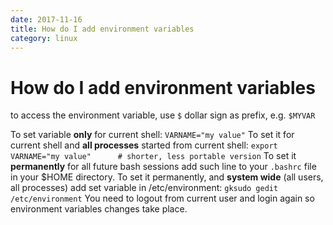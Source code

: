 ```yaml
---
date: 2017-11-16
title: How do I add environment variables
category: linux
---
```

# How do I add environment variables

to access the environment variable, use `$` dollar sign as prefix, e.g. `$MYVAR`

To set variable **only** for current shell:
`VARNAME="my value"`
To set it for current shell and **all processes** started from current shell:
`export VARNAME="my value"      # shorter, less portable version`
To set it **permanently** for all future bash sessions add such line to your `.bashrc` file in your $HOME directory.
To set it permanently, and **system wide** (all users, all processes) add set variable in  /etc/environment:
`gksudo gedit /etc/environment`
You need to logout from current user and login again so environment variables changes take place.
